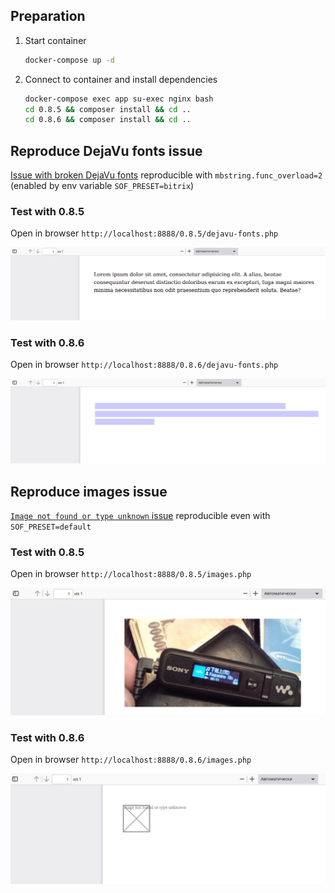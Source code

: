 ## Preparation

1. Start container

    ```bash
    docker-compose up -d
    ```

2. Connect to container and install dependencies

    ```bash
    docker-compose exec app su-exec nginx bash
    cd 0.8.5 && composer install && cd ..
    cd 0.8.6 && composer install && cd ..
    ```

## Reproduce DejaVu fonts issue

[Issue with broken DejaVu fonts][dejavu-issue] reproducible with `mbstring.func_overload=2`
(enabled by env variable `SOF_PRESET=bitrix`)

### Test with 0.8.5

Open in browser `http://localhost:8888/0.8.5/dejavu-fonts.php`

![DejaVu fonts with 0.8.5](./resources/screenshots/dejavu-fonts-0.8.5.png)

### Test with 0.8.6

Open in browser `http://localhost:8888/0.8.6/dejavu-fonts.php`

![DejaVu fonts with 0.8.6](./resources/screenshots/dejavu-fonts-0.8.6.png)

## Reproduce images issue

[`Image not found or type unknown` issue][images-issue] reproducible even with `SOF_PRESET=default`

### Test with 0.8.5

Open in browser `http://localhost:8888/0.8.5/images.php`

![Image with 0.8.5](./resources/screenshots/images-0.8.5.png)

### Test with 0.8.6

Open in browser `http://localhost:8888/0.8.6/images.php`

![Image with 0.8.6](./resources/screenshots/images-0.8.6.png)

[dejavu-issue]: https://github.com/dompdf/dompdf/issues/2298
[images-issue]: https://github.com/dompdf/dompdf/issues/2302
